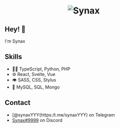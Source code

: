 <h1 align="center">
  <img src="https://github.com/SynaxHelper/SynaxHelper/blob/main/standard.gif" alt="Synax" />
</h1>

## Hey! 👋
I'm Synax

## Skills
- 👨‍💻 TypeScript, Python, PHP
- ⚙️ React, Svelte, Vue
- 👁️ SASS, CSS, Stylus
- 💽 MySQL, SQL, Mongo

## Contact
- [@synaxYYY(https:/t.me/synaxYYY) on Telegram
- [Synax#9999](./) on Discord

